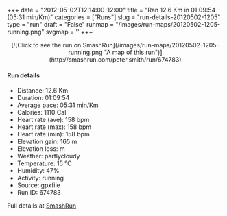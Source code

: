 +++
date = "2012-05-02T12:14:00-12:00"
title = "Ran 12.6 Km in 01:09:54 (05:31 min/Km)"
categories = ["Runs"]
slug = "run-details-20120502-1205"
type = "run"
draft = "False"
runmap = "/images/run-maps/20120502-1205-running.png"
svgmap = '<polyline points="70 73, 70 74, 72 73, 80 65, 81 63, 91 60, 96 61, 99 59, 100 56, 83 53, 73 48, 54 44, 50 42, 32 38, 30 39, 28 45, 25 46, 25 48, 24 48, 9 42, 5 37, 0 33, 1 26, 1 25, 1 27, 1 27, 0 34, 6 37, 10 42, 14 44, 18 45, 22 47, 24 48, 25 46, 27 45, 30 39, 31 38, 35 39, 37 40, 41 40, 59 45, 74 49, 76 50, 80 52, 86 55, 100 57, 96 62, 89 60, 88 61, 82 63, 73 72">'
+++



<!--more-->

<center>
[![Click to see the run on SmashRun](/images/run-maps/20120502-1205-running.png "A map of this run")](http://smashrun.com/peter.smith/run/674783)
</center>

#### Run details

* Distance: 12.6 Km
* Duration: 01:09:54
* Average pace: 05:31 min/Km
* Calories: 1110 Cal
* Heart rate (ave): 158 bpm
* Heart rate (max): 158 bpm
* Heart rate (min): 158 bpm
* Elevation gain: 165 m
* Elevation loss:  m
* Weather: partlycloudy
* Temperature: 15 &deg;C
* Humidity: 47%
* Activity: running
* Source: gpxfile
* Run ID: 674783

Full details at [SmashRun](http://smashrun.com/peter.smith/run/674783)